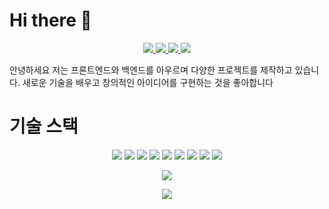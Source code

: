 # Hi there 👋
<p align="center">
  <a href="mailto:admin@azura.cfx.kr">
    <img src="https://img.shields.io/badge/Email-D14836?style=for-the-badge&logo=gmail&logoColor=white" />
  </a>
  <a href="https://discord.com/users/naver.official">
    <img src="https://img.shields.io/badge/Discord-7289DA?style=for-the-badge&logo=discord&logoColor=white" />
  </a>
  <a href="https://github.com/stealkkak">
    <img src="https://img.shields.io/badge/GitHub-181717?style=for-the-badge&logo=github&logoColor=white" />
  </a>
  <a href="https://azura.cfx.kr">
    <img src="https://img.shields.io/badge/Website-FF5722?style=for-the-badge&logo=google-chrome&logoColor=white" />
  </a>
  <p>안녕하세요 저는 프론트엔드와 백엔드를 아우르며 다양한 프로젝트를 제작하고 있습니다. 새로운 기술을 배우고 창의적인 아이디어를 구현하는 것을 좋아합니다</p>
</p>

# 기술 스택
<p align="center">
  <img src="https://img.shields.io/badge/C++-00599C?style=for-the-badge&logo=c%2B%2B&logoColor=white" />
  <img src="https://img.shields.io/badge/Python-3776AB?style=for-the-badge&logo=python&logoColor=white" />
  <img src="https://img.shields.io/badge/HTML5-E34F26?style=for-the-badge&logo=html5&logoColor=white" />
  <img src="https://img.shields.io/badge/CSS3-1572B6?style=for-the-badge&logo=css3&logoColor=white" />
  <img src="https://img.shields.io/badge/JavaScript-F7DF1E?style=for-the-badge&logo=javascript&logoColor=black" />
  <img src="https://img.shields.io/badge/TypeScript-3178C6?style=for-the-badge&logo=typescript&logoColor=white" />
  <img src="https://img.shields.io/badge/SQLite-003B57?style=for-the-badge&logo=sqlite&logoColor=white" />
  <img src="https://img.shields.io/badge/Express.js-000000?style=for-the-badge&logo=express&logoColor=white" />
  <img src="https://img.shields.io/badge/discord.py-7289DA?style=for-the-badge&logo=discord&logoColor=white" />
</p>

<p align="center">
  <img src="https://github-readme-stats.vercel.app/api/top-langs/?username=stealkkak&layout=compact&theme=tokyonight" />
</p>

<p align="center">
  <img src="https://github-readme-stats.vercel.app/api?username=stealkkak&show_icons=true&theme=tokyonight" />
</p>
